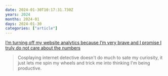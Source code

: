 ```yaml
---
date: 2024-01-30T10:17:31.730Z
years: 2024
months: 2024-01
days: 2024-01-30
categories: ["article"]
---
```

[I’m turning off my website analytics because I’m very brave and I promise I truly do not care about the numbers](https://gkeenan.co/avgb/im-turning-off-my-website-analytics-because-im-very-brave-and-i-promise-i-truly-do-not-care-about-the-numbers)

> Cosplaying internet detective doesn't do much to sate my curiosity, it just lets me spin my wheels and trick me into thinking I'm being productive.
